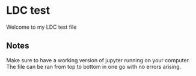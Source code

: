# LDC test

Welcome to my LDC test file

## Notes

Make sure to have a working version of jupyter running on your computer. The file can be ran from top to bottom in one go with no errors arising.
